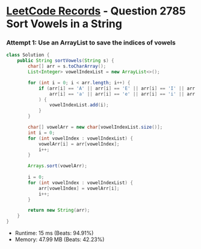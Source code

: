 # [LeetCode Records](../../README.md) - Question 2785 Sort Vowels in a String

### Attempt 1: Use an ArrayList to save the indices of vowels
```java
class Solution {
    public String sortVowels(String s) {
        char[] arr = s.toCharArray();
        List<Integer> vowelIndexList = new ArrayList<>();

        for (int i = 0; i < arr.length; i++) {
            if (arr[i] == 'A' || arr[i] == 'E' || arr[i] == 'I' || arr[i] == 'O' || arr[i] == 'U' ||
                arr[i] == 'a' || arr[i] == 'e' || arr[i] == 'i' || arr[i] == 'o' || arr[i] == 'u'
            ) {
                vowelIndexList.add(i);
            }
        }

        char[] vowelArr = new char[vowelIndexList.size()];
        int i = 0;
        for (int vowelIndex : vowelIndexList) {
            vowelArr[i] = arr[vowelIndex];
            i++;
        }

        Arrays.sort(vowelArr);
        
        i = 0;
        for (int vowelIndex : vowelIndexList) {
            arr[vowelIndex] = vowelArr[i];
            i++;
        }

        return new String(arr);
    }
}
```
- Runtime: 15 ms (Beats: 94.91%)
- Memory: 47.99 MB (Beats: 42.23%)

<br>
